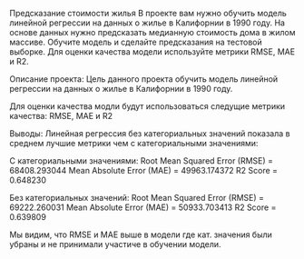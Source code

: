 Предсказание стоимости жилья
В проекте вам нужно обучить модель линейной регрессии на данных о жилье в Калифорнии в 1990 году. На основе данных нужно предсказать медианную стоимость дома в жилом массиве. Обучите модель и сделайте предсказания на тестовой выборке. Для оценки качества модели используйте метрики RMSE, MAE и R2.

Описание проекта:
Цель данного проекта обучить модель линейной регрессии на данных о жилье в Калифорнии в 1990 году.

Для оценки качества модли будут использоваться следущие метрики качества: RMSE, MAE и R2

Выводы:
Линейная регрессия без категориальных значений показала в среднем лучшие метрики чем с категориальными значениями:

С категориальными значениями:
Root Mean Squared Error (RMSE) = 68408.293044
Mean Absolute Error (MAE) = 49963.174372
R2 Score = 0.648230


Без категориальных значений:
Root Mean Squared Error (RMSE) = 69222.260031
Mean Absolute Error (MAE) = 50933.703413
R2 Score = 0.639809

Мы видим, что RMSE и MAE выше в модели где кат. значения были убраны и не принимали участиче в обучении модели.

